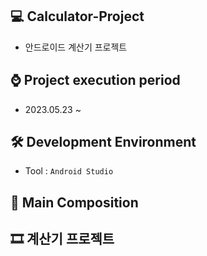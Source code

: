 ## 💻 Calculator-Project
 - 안드로이드 계산기 프로젝트

## ⌚ Project execution period
  - 2023.05.23 ~

## 🛠 Development Environment
  - Tool : `Android Studio`

## 📃 Main Composition


## 🎞 계산기 프로젝트
